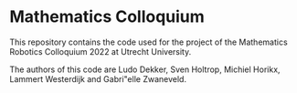 # Mathematics Colloquium
This repository contains the code used for the project of the Mathematics Robotics Colloquium 2022 at Utrecht University. 

The authors of this code are Ludo Dekker, Sven Holtrop, Michiel Horikx, Lammert Westerdijk and Gabri\"elle Zwaneveld.
